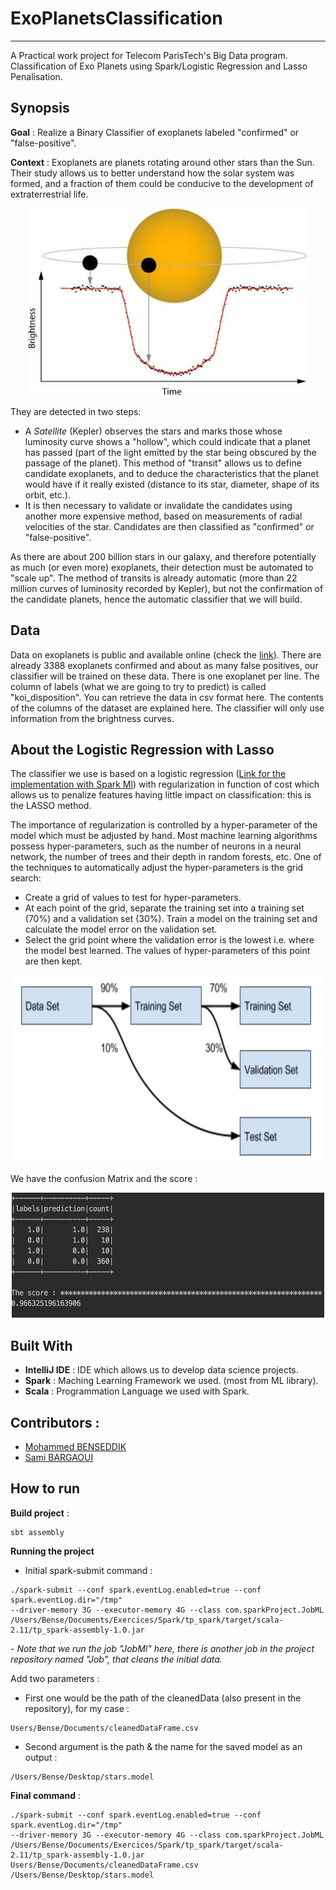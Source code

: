 # ExoPlanetsClassification
---
A Practical work project for Telecom ParisTech's Big Data program. Classification of Exo Planets using Spark/Logistic Regression and Lasso Penalisation.

## Synopsis
**Goal**  : Realize a Binary Classifier of exoplanets labeled "confirmed" or "false-positive".

**Context** :  Exoplanets are planets rotating around other stars than the Sun. Their study allows us to better understand how the solar system was formed, and a fraction of them could be conducive to the development of extraterrestrial life.

<p align="center">
  <img src="https://raw.githubusercontent.com/BenseddikM/ExoPlanetsClassification/master/luminosity_curve.png" alt="Luminosity curve" height="300" width="450""/>
</p>

They are detected in two steps:
* A *Satellite* (Kepler) observes the stars and marks those whose luminosity curve shows a "hollow", which could indicate that a planet has passed (part of the light emitted by the star being obscured by the passage of the planet). This method of "transit" allows us to define candidate exoplanets, and to deduce the characteristics that the planet would have if it really existed (distance to its star, diameter, shape of its orbit, etc.).
* It is then necessary to validate or invalidate the candidates using another more expensive method, based on measurements of radial velocities of the star. Candidates are then classified as "confirmed" or "false-positive".

As there are about 200 billion stars in our galaxy, and therefore potentially as much (or even more) exoplanets, their detection must be automated to "scale up". The method of transits is already automatic (more than 22 million curves of luminosity recorded by Kepler), but not the confirmation of the candidate planets, hence the automatic classifier that we will build.

## Data
Data on exoplanets is public and available online (check the [link](http://exoplanetarchive.ipac.caltech.edu/index.html)). There are already 3388 exoplanets confirmed and about as many false positives, our classifier will be trained on these data. There is one exoplanet per line. The column of labels (what we are going to try to predict) is called "koi_disposition". You can retrieve the data in csv format here. The contents of the columns of the dataset are explained here. The classifier will only use information from the brightness curves.

## About the Logistic Regression with Lasso
The classifier we use is based on a logistic regression
([Link for the implementation with Spark Ml](http://spark.apache.org/docs/latest/api/scala/index.html#org.apache.spark.ml.classification.LogisticRegression)) with regularization in function of cost which allows us to penalize features having little impact on classification: this is the LASSO method.

The importance of regularization is controlled by a hyper-parameter of the model which must be adjusted by hand. Most machine learning algorithms possess hyper-parameters, such as the number of neurons in a neural network, the number of trees and their depth in random forests, etc. One of the techniques to automatically adjust the hyper-parameters is the grid search:
* Create a grid of values to test for hyper-parameters.
* At each point of the grid, separate the training set into a training set (70%) and a validation set (30%). Train a model on the training set and calculate the model error on the validation set.
* Select the grid point where the validation error is the lowest i.e. where the model best learned. The values of hyper-parameters of this point are then kept.

<p align="center">
  <img src="https://raw.githubusercontent.com/BenseddikM/ExoPlanetsClassification/master/imageSplit.png" alt="Luminosity curve" height="300" width="550""/>
</p>


We have the confusion Matrix and the score :
<p align="center">
  <img src="https://raw.githubusercontent.com/BenseddikM/ExoPlanetsClassification/master/score.png" alt="Score" height="200" width="500""/>
</p>


## Built With
* **IntelliJ IDE** : IDE which allows us to develop data science projects.
* **Spark**  : Maching Learning Framework we used. (most from ML library).
* **Scala** : Programmation Language we used with Spark.

## Contributors :
* [Mohammed BENSEDDIK](https://github.com/BenseddikM)
* [Sami BARGAOUI](https://github.com/Sbargaoui)

## How to run

**Build project** :
```
sbt assembly
```

**Running the project**
* Initial spark-submit command :
```
./spark-submit --conf spark.eventLog.enabled=true --conf spark.eventLog.dir="/tmp"  
--driver-memory 3G --executor-memory 4G --class com.sparkProject.JobML  
/Users/Bense/Documents/Exercices/Spark/tp_spark/target/scala-2.11/tp_spark-assembly-1.0.jar
```
*- Note that we run the job "JobMl" here, there is another job in the project repository named "Job", that cleans the initial data.*

Add two parameters :
* First one would be the path of the cleanedData (also present in the repository), for my case :

```
Users/Bense/Documents/cleanedDataFrame.csv
```

* Second argument is the path & the name for the saved model as an output :
```
/Users/Bense/Desktop/stars.model
```

**Final command** :

```
./spark-submit --conf spark.eventLog.enabled=true --conf spark.eventLog.dir="/tmp"  
--driver-memory 3G --executor-memory 4G --class com.sparkProject.JobML  
/Users/Bense/Documents/Exercices/Spark/tp_spark/target/scala-2.11/tp_spark-assembly-1.0.jar  
Users/Bense/Documents/cleanedDataFrame.csv /Users/Bense/Desktop/stars.model
```
